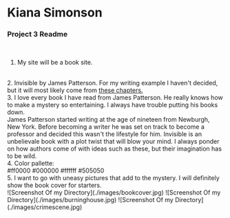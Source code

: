 
<!DOCTYPE html>
<html>
<head>
    <meta charset="utf-8">
    <title>Invisible</title>
</head>
  <body>
<h1>Kiana Simonson </h1>

<h3> Project 3 Readme </h3>
<br>


  1. My site will be a book site.
<br>
  2. Invisible by James Patterson. For my writing example I haven't decided, but it will most likely come from
<a href=" http://www.jamespatterson.com/books/invisible#excerpts">these chapters.</a>
<br>
  3. I love every book I have read from James Patterson. He really knows how to make a mystery so entertaining. I always have trouble putting his books down.<br>
  James Patterson started writing at the age of nineteen from Newburgh, New York. Before becoming a writer he was set on track to become a professor and decided this wasn't the lifestyle for him. Invisible is an unbelievale book with a plot twist that will blow your mind. I always ponder on how authors come of with ideas such as these, but their imagination has to be wild.
  <br>
  4. Color pallette:
  <br>
  #ff0000  #000000  #ffffff  #505050
  </br>
  5. I want to go with uneasy pictures that add to the mystery. I will definitely show the book cover for starters.
  <br>
  ![Screenshot Of my Directory](./images/bookcover.jpg)
  ![Screenshot Of my Directory](./images/burninghouse.jpg)
  ![Screenshot Of my Directory](./images/crimescene.jpg)
  </body>
</html>
